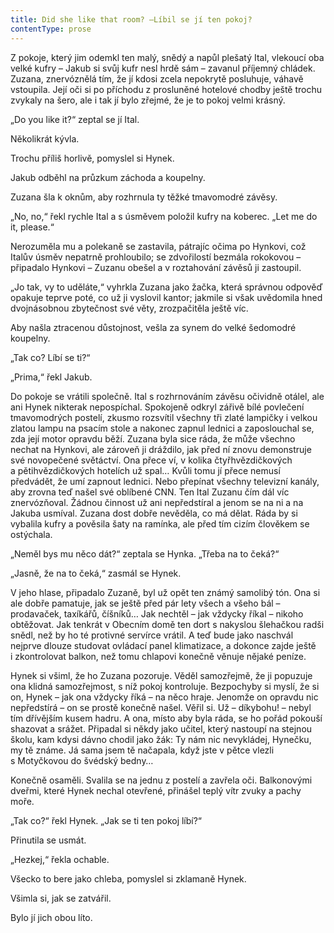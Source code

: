 ```yaml
---
title: Did she like that room? –Líbil se jí ten pokoj?
contentType: prose
---
```


Z pokoje, který jim odemkl ten malý, snědý a napůl plešatý Ital, vlekoucí oba velké kufry – Jakub si svůj kufr nesl hrdě sám – zavanul příjemný chládek. Zuzana, znervóznělá tím, že jí kdosi zcela nepokrytě posluhuje, váhavě vstoupila. Její oči si po příchodu z prosluněné hotelové chodby ještě trochu zvykaly na šero, ale i tak jí bylo zřejmé, že je to pokoj velmi krásný.

„Do you like it?“ zeptal se jí Ital.

Několikrát kývla.

Trochu příliš horlivě, pomyslel si Hynek.

Jakub odběhl na průzkum záchoda a koupelny.

Zuzana šla k oknům, aby rozhrnula ty těžké tmavomodré závěsy.

„No, no,“ řekl rychle Ital a s úsměvem položil kufry na koberec. „Let me do it, please.“

Nerozuměla mu a polekaně se zastavila, pátrajíc očima po Hynkovi, což Italův úsměv nepatrně prohloubilo; se zdvořilostí bezmála rokokovou – připadalo Hynkovi – Zuzanu obešel a v roztahování závěsů ji zastoupil.

„Jo tak, vy to uděláte,“ vyhrkla Zuzana jako žačka, která správnou odpověď opakuje teprve poté, co už ji vyslovil kantor; jakmile si však uvědomila hned dvojnásobnou zbytečnost své věty, zrozpačitěla ještě víc.

Aby našla ztracenou důstojnost, vešla za synem do velké šedomodré koupelny.

„Tak co? Líbí se ti?“

„Prima,“ řekl Jakub.

Do pokoje se vrátili společně. Ital s rozhrnováním závěsu očividně otálel, ale ani Hynek nikterak nepospíchal. Spokojeně odkryl zářivě bílé povlečení tmavomodrých postelí, zkusmo rozsvítil všechny tři zlaté lampičky i velkou zlatou lampu na psacím stole a nakonec zapnul lednici a zaposlouchal se, zda její motor opravdu běží. Zuzana byla sice ráda, že může všechno nechat na Hynkovi, ale zároveň ji dráždilo, jak před ní znovu demonstruje své novopečené světáctví. Ona přece ví, v kolika čtyřhvězdičkových a pětihvězdičkových hotelích už spal… Kvůli tomu jí přece nemusí předvádět, že umí zapnout lednici. Nebo přepínat všechny televizní kanály, aby zrovna teď našel své oblíbené CNN. Ten Ital Zuzanu čím dál víc znervózňoval. Žádnou činnost už ani nepředstíral a jenom se na ni a na Jakuba usmíval. Zuzana dost dobře nevěděla, co má dělat. Ráda by si vybalila kufry a pověsila šaty na ramínka, ale před tím cizím člověkem se ostýchala.

„Neměl bys mu něco dát?“ zeptala se Hynka. „Třeba na to čeká?“

„Jasně, že na to čeká,“ zasmál se Hynek.

V jeho hlase, připadalo Zuzaně, byl už opět ten známý samolibý tón. Ona si ale dobře pamatuje, jak se ještě před pár lety všech a všeho bál – prodavaček, taxíkářů, číšníků… Jak nechtěl – jak vždycky říkal – nikoho obtěžovat. Jak tenkrát v Obecním domě ten dort s nakyslou šlehačkou radši snědl, než by ho té protivné servírce vrátil. A teď bude jako naschvál nejprve dlouze studovat ovládací panel klimatizace, a dokonce zajde ještě i zkontrolovat balkon, než tomu chlapovi konečně věnuje nějaké peníze.

Hynek si všiml, že ho Zuzana pozoruje. Věděl samozřejmě, že ji popuzuje ona klidná samozřejmost, s níž pokoj kontroluje. Bezpochyby si myslí, že si on, Hynek – jak ona vždycky říká – na něco hraje. Jenomže on opravdu nic nepředstírá – on se prostě konečně našel. Věřil si. Už – díkybohu! – nebyl tím dřívějším kusem hadru. A ona, místo aby byla ráda, se ho pořád pokouší shazovat a srážet. Připadal si někdy jako učitel, který nastoupí na stejnou školu, kam kdysi dávno chodil jako žák: Ty nám nic nevykládej, Hynečku, my tě známe. Já sama jsem tě načapala, když jste v pětce vlezli s Motyčkovou do švédský bedny…

Konečně osaměli. Svalila se na jednu z postelí a zavřela oči. Balkonovými dveřmi, které Hynek nechal otevřené, přinášel teplý vítr zvuky a pachy moře.

„Tak co?“ řekl Hynek. „Jak se ti ten pokoj líbí?“

Přinutila se usmát.

„Hezkej,“ řekla ochable.

Všecko to bere jako chleba, pomyslel si zklamaně Hynek.

Všimla si, jak se zatvářil.

Bylo jí jich obou líto.
